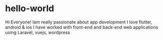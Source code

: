 # hello-world

Hi Everyone!
Iam really passionate about app development 
I love flutter, android & ios 
I have worked with front-end and back-end web applications using Laravel, vuejs, wordpress
